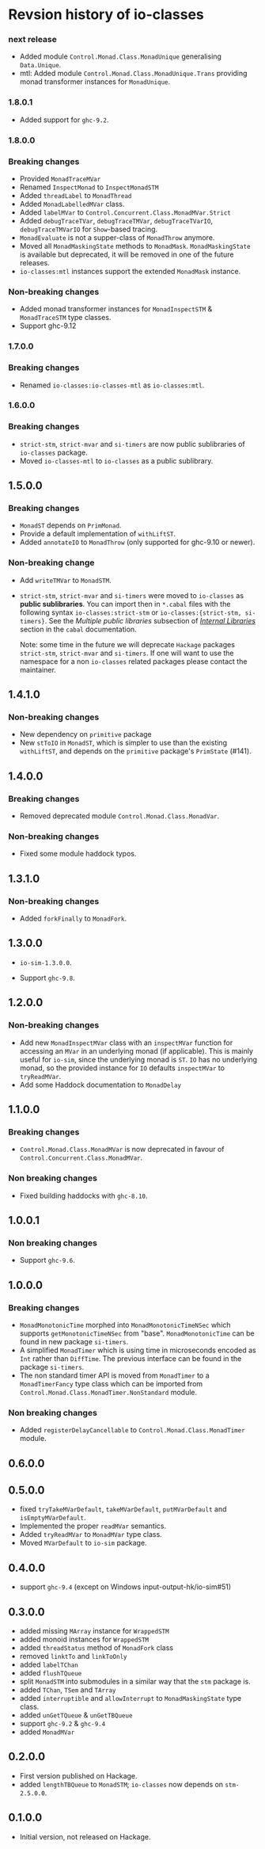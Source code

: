 # Revsion history of io-classes

### next release

* Added module `Control.Monad.Class.MonadUnique` generalising `Data.Unique`.
* mtl: Added module `Control.Monad.Class.MonadUnique.Trans` providing monad transformer instances for `MonadUnique`.

### 1.8.0.1

* Added support for `ghc-9.2`.

### 1.8.0.0

### Breaking changes

* Provided `MonadTraceMVar`
* Renamed `InspectMonad` to `InspectMonadSTM`
* Added `threadLabel` to `MonadThread`
* Added `MonadLabelledMVar` class.
* Added `labelMVar` to `Control.Concurrent.Class.MonadMVar.Strict`
* Added `debugTraceTVar`, `debugTraceTMVar`, `debugTraceTVarIO`, `debugTraceTMVarIO` for `Show`-based tracing.
* `MonadEvaluate` is not a supper-class of `MonadThrow` anymore.
* Moved all `MonadMaskingState` methods to `MonadMask`. `MonadMaskingState` is
  available but deprecated, it will be removed in one of the future releases.
* `io-classes:mtl` instances support the extended `MonadMask` instance.

### Non-breaking changes

* Added monad transformer instances for `MonadInspectSTM` & `MonadTraceSTM`
  type classes.
* Support ghc-9.12

### 1.7.0.0

### Breaking changes

* Renamed `io-classes:io-classes-mtl` as `io-classes:mtl`.

### 1.6.0.0

### Breaking changes

* `strict-stm`, `strict-mvar` and `si-timers` are now public sublibraries of `io-classes` package.
* Moved `io-classes-mtl` to `io-classes` as a public sublibrary.

## 1.5.0.0

### Breaking changes

* `MonadST` depends on `PrimMonad`.
* Provide a default implementation of `withLiftST`.
* Added `annotateIO` to `MonadThrow` (only supported for ghc-9.10 or newer).

### Non-breaking change

* Add `writeTMVar` to `MonadSTM`.

* `strict-stm`, `strict-mvar` and `si-timers` were moved to `io-classes` as
  **public sublibraries**.  You can import then in `*.cabal` files with the
  following syntax `io-classes:strict-stm` or `io-classes:{strict-stm,
  si-timers}`.  See the _Multiple public libraries_ subsection of [_Internal
  Libraries_][sublibs] section in the `cabal` documentation.

  Note: some time in the future we will deprecate `Hackage` packages
  `strict-stm`, `strict-mvar` and `si-timers`.  If one will want to use the
  namespace for a non `io-classes` related packages please contact the
  maintainer.

[sublibs]: https://cabal.readthedocs.io/en/stable/cabal-package.html#sublibs

## 1.4.1.0

### Non-breaking changes

* New dependency on `primitive` package
* New `stToIO` in `MonadST`, which is simpler to use than the existing
  `withLiftST`, and depends on the `primitive` package's `PrimState` (#141).

## 1.4.0.0

### Breaking changes

* Removed deprecated module `Control.Monad.Class.MonadVar`.

### Non-breaking changes

* Fixed some module haddock typos.

## 1.3.1.0

### Non-breaking changes

* Added `forkFinally` to `MonadFork`.

## 1.3.0.0

- `io-sim-1.3.0.0`.
* Support `ghc-9.8`.

## 1.2.0.0

### Non-breaking changes

* Add new `MonadInspectMVar` class with an `inspectMVar` function for accessing
  an `MVar` in an underlying monad (if applicable). This is mainly useful for
  `io-sim`, since the underlying monad is `ST`. `IO` has no underlying monad, so
  the provided instance for `IO` defaults `inspectMVar` to `tryReadMVar`.
* Add some Haddock documentation to `MonadDelay`

## 1.1.0.0

### Breaking changes

* `Control.Monad.Class.MonadMVar` is now deprecated in favour of
  `Control.Concurrent.Class.MonadMVar`.

### Non breaking changes

* Fixed building haddocks with `ghc-8.10`.

## 1.0.0.1

### Non breaking changes

* Support `ghc-9.6`.

## 1.0.0.0

### Breaking changes

* `MonadMonotonicTime` morphed into `MonadMonotonicTimeNSec` which supports
  `getMonotonicTimeNSec` from "base".  `MonadMonotonicTime` can be found in new
  package `si-timers`.
* A simplified `MonadTimer` which is using time in microseconds encoded as
  `Int` rather than `DiffTime`.  The previous interface can be found in the
  package `si-timers`.
* The non standard timer API is moved from `MonadTimer` to a `MonadTimerFancy`
  type class which can be imported from
  `Control.Monad.Class.MonadTimer.NonStandard` module.

### Non breaking changes

* Added `registerDelayCancellable` to `Control.Monad.Class.MonadTimer` module.

## 0.6.0.0

## 0.5.0.0

* fixed `tryTakeMVarDefault`, `takeMVarDefault`, `putMVarDefault` and
  `isEmptyMVarDefault`.
* Implemented the proper `readMVar` semantics.
* Added `tryReadMVar` to `MonadMVar` type class.
* Moved `MVarDefault` to `io-sim` package.

## 0.4.0.0

* support `ghc-9.4` (except on Windows input-output-hk/io-sim#51)

## 0.3.0.0

* added missing `MArray` instance for `WrappedSTM`
* added monoid instances for `WrappedSTM`
* added `threadStatus` method of `MonadFork` class
* removed `linktTo` and `linkToOnly`
* added `labelTChan`
* added `flushTQueue`
* split `MonadSTM` into submodules in a similar way that the `stm` package is.
* added `TChan`, `TSem` and `TArray`
* added `interruptible` and `allowInterrupt` to `MonadMaskingState` type class.
* added `unGetTQueue` & `unGetTBQueue`
* support `ghc-9.2` & `ghc-9.4`
* added `MonadMVar`

## 0.2.0.0

* First version published on Hackage.
* added `lengthTBQueue` to `MonadSTM`; `io-classes` now depends on `stm-2.5.0.0`.

## 0.1.0.0

* Initial version, not released on Hackage.
